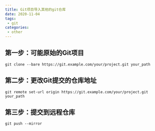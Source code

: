 ```yaml
---
title: Git项目导入其他的git仓库
date: 2020-11-04
tags:
 - git
categories:
 - other
---
```


## 第一步：可能原始的Git项目

```shell
git clone --bare https://git.example.com/your/project.git your_path
```

## 第二步：更改Git提交的仓库地址

```shell
git remote set-url origin https://git.example.com/your/project.git your_path
```

## 第三步：提交到远程仓库

```shell
git push --mirror
```

